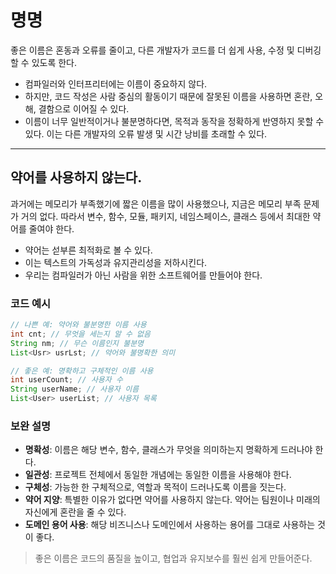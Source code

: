 # 명명

좋은 이름은 혼동과 오류를 줄이고, 다른 개발자가 코드를 더 쉽게 사용, 수정 및 디버깅할 수 있도록 한다.

- 컴파일러와 인터프리터에는 이름이 중요하지 않다.
- 하지만, 코드 작성은 사람 중심의 활동이기 때문에 잘못된 이름을 사용하면 혼란, 오해, 결함으로 이어질 수 있다.
- 이름이 너무 일반적이거나 불분명하다면, 목적과 동작을 정확하게 반영하지 못할 수 있다. 이는 다른 개발자의 오류 발생 및 시간 낭비를 초래할 수 있다.

---

## 약어를 사용하지 않는다.

과거에는 메모리가 부족했기에 짧은 이름을 많이 사용했으나, 지금은 메모리 부족 문제가 거의 없다. 따라서 변수, 함수, 모듈, 패키지, 네임스페이스, 클래스 등에서 최대한 약어를 줄여야 한다.

- 약어는 섣부른 최적화로 볼 수 있다.
- 이는 텍스트의 가독성과 유지관리성을 저하시킨다.
- 우리는 컴파일러가 아닌 사람을 위한 소프트웨어를 만들어야 한다.

### 코드 예시

```java
// 나쁜 예: 약어와 불분명한 이름 사용
int cnt; // 무엇을 세는지 알 수 없음
String nm; // 무슨 이름인지 불분명
List<Usr> usrLst; // 약어와 불명확한 의미

// 좋은 예: 명확하고 구체적인 이름 사용
int userCount; // 사용자 수
String userName; // 사용자 이름
List<User> userList; // 사용자 목록
```

### 보완 설명

- **명확성**: 이름은 해당 변수, 함수, 클래스가 무엇을 의미하는지 명확하게 드러나야 한다.
- **일관성**: 프로젝트 전체에서 동일한 개념에는 동일한 이름을 사용해야 한다.
- **구체성**: 가능한 한 구체적으로, 역할과 목적이 드러나도록 이름을 짓는다.
- **약어 지양**: 특별한 이유가 없다면 약어를 사용하지 않는다. 약어는 팀원이나 미래의 자신에게 혼란을 줄 수 있다.
- **도메인 용어 사용**: 해당 비즈니스나 도메인에서 사용하는 용어를 그대로 사용하는 것이 좋다.

> 좋은 이름은 코드의 품질을 높이고, 협업과 유지보수를 훨씬 쉽게 만들어준다.
